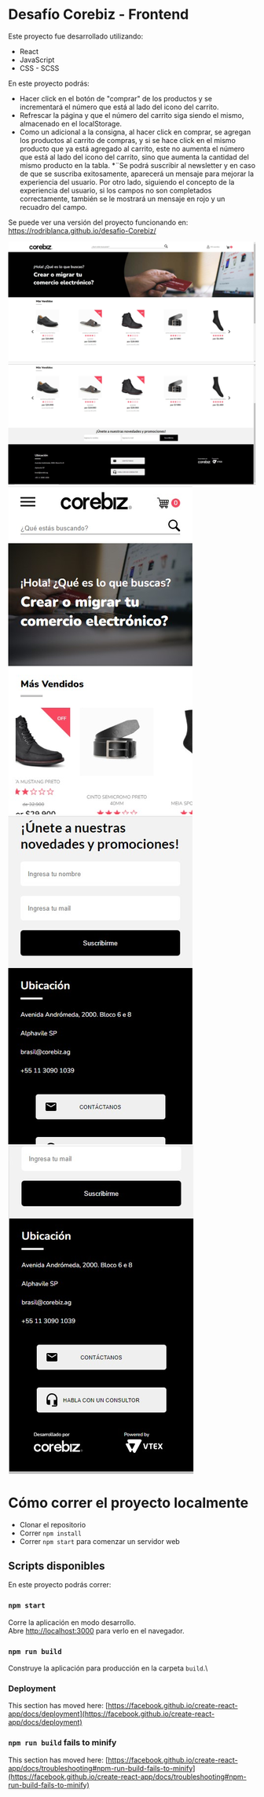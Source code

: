 # Desafío Corebiz - Frontend

Este proyecto fue desarrollado utilizando:

* React
* JavaScript
* CSS - SCSS

En este proyecto podrás:

* Hacer click en el botón de "comprar" de los productos y se incrementará el número que está al lado del icono del carrito.
* Refrescar la página y que el número del carrito siga siendo el mismo, almacenado en el localStorage.
* Como un adicional a la consigna, al hacer click en comprar, se agregan los productos al carrito de compras, y si se hace click en el mismo producto que ya está agregado al carrito, este no aumenta el número que está al lado del icono del carrito, sino que aumenta la cantidad del mismo producto en la tabla.
*¨Se podrá suscribir al newsletter y en caso de que se suscriba exitosamente, aparecerá un mensaje para mejorar la experiencia del usuario. Por otro lado, siguiendo el concepto de la experiencia del usuario, si los campos no son completados correctamente, también se le mostrará un mensaje en rojo y un recuadro del campo. 

Se puede ver una versión del proyecto funcionando en:
https://rodriblanca.github.io/desafio-Corebiz/

![](images/desktop1.jpg)
![](images/desktop2.jpg)
![](images/mobile1.jpg)
![](images/mobile2.jpg)
![](images/mobile3.jpg)

# Cómo correr el proyecto localmente
* Clonar el repositorio
* Correr `npm install`
* Correr `npm start` para comenzar un servidor web

## Scripts disponibles

En este proyecto podrás correr:

### `npm start`

Corre la aplicación en modo desarrollo.\
Abre [http://localhost:3000](http://localhost:3000) para verlo en el navegador.

### `npm run build`

Construye la aplicación para producción en la carpeta `build`.\

### Deployment

This section has moved here: [https://facebook.github.io/create-react-app/docs/deployment](https://facebook.github.io/create-react-app/docs/deployment)

### `npm run build` fails to minify

This section has moved here: [https://facebook.github.io/create-react-app/docs/troubleshooting#npm-run-build-fails-to-minify](https://facebook.github.io/create-react-app/docs/troubleshooting#npm-run-build-fails-to-minify)
